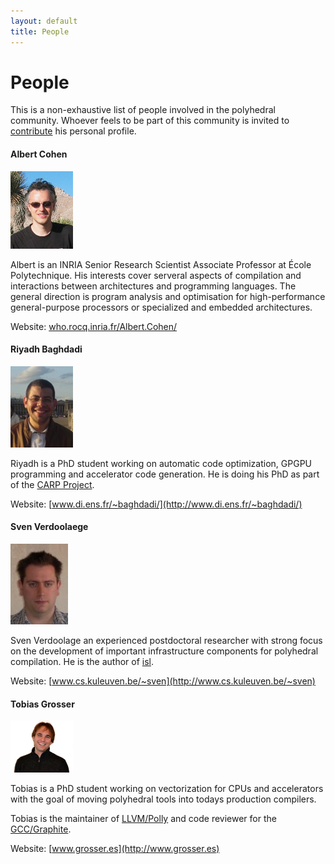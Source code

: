 ```yaml
---
layout: default
title: People
---
```


People
======

This is a non-exhaustive list of people involved in the polyhedral community.
Whoever feels to be part of this community is invited to
[contribute](/contribute.html) his personal profile.

#### Albert Cohen

![Albert Cohen](/images/people/cohen.jpg)

Albert is an INRIA Senior Research Scientist Associate Professor at École
Polytechnique. His interests cover serveral aspects of compilation and
interactions between architectures and programming languages. The general
direction is program analysis and optimisation for high-performance
general-purpose processors or specialized and embedded architectures. 

Website: [who.rocq.inria.fr/Albert.Cohen/](https://who.rocq.inria.fr/Albert.Cohen/)

#### Riyadh Baghdadi

![Riyadh Baghdadi](/images/people/baghdadi.jpg)

Riyadh is a PhD student working on automatic code optimization, GPGPU
programming and accelerator code generation.  He is doing his PhD as part of
the [CARP Project](http://carp.doc.ic.ac.uk/external/).

Website: [www.di.ens.fr/~baghdadi/](http://www.di.ens.fr/~baghdadi/)

#### Sven Verdoolaege

![Sven Verdoolaege](/images/people/verdoolaege.jpg)

Sven Verdoolage an experienced postdoctoral researcher with strong focus on the
development of important infrastructure components for polyhedral compilation.
He is the author of [isl](http://freecode.com/projects/isl).

Website: [www.cs.kuleuven.be/~sven](http://www.cs.kuleuven.be/~sven)

#### Tobias Grosser

![Tobias Grosser](/images/people/grosser.jpg) 

Tobias is a PhD student working on vectorization for CPUs and accelerators with
the goal of moving polyhedral tools into todays production compilers.

Tobias is the maintainer of [LLVM/Polly](http://polly.llvm.org) and code reviewer
for the [GCC/Graphite](http://gcc.gnu.org/wiki/Graphite-4.8).

Website: [www.grosser.es](http://www.grosser.es)

